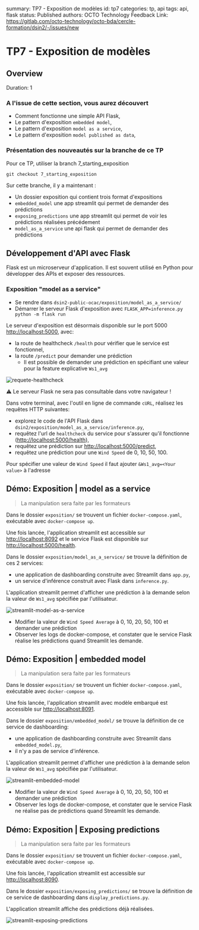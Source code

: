 summary: TP7 - Exposition de modèles
id: tp7
categories: tp, api
tags: api, flask
status: Published
authors: OCTO Technology
Feedback Link: https://gitlab.com/octo-technology/octo-bda/cercle-formation/dsin2/-/issues/new

# TP7 - Exposition de modèles

## Overview
Duration: 1

### A l'issue de cette section, vous aurez découvert

- Comment fonctionne une simple API Flask,
- Le pattern d'exposition `embedded model`,
- Le pattern d'exposition `model as a service`,
- Le pattern d'exposition `model published as data`,

### Présentation des nouveautés sur la branche de ce TP

Pour ce TP, utiliser la branch 7_starting_exposition

`git checkout 7_starting_exposition`

Sur cette branche, il y a maintenant : 
- Un dossier exposition qui contient trois format d'expositions
- `embedded_model` une app streamlit qui permet de demander des prédictions
- `exposing_predictions` une app streamlit qui permet de voir les prédictions réalisées précédement
- `model_as_a_service` une api flask qui permet de demander des prédictions 

## Développement d'API avec Flask

Flask est un microserveur d'application. Il est souvent utilisé en Python pour développer des APIs et exposer des ressources.

### Exposition "model as a service"

- Se rendre dans `dsin2-public-ocac/exposition/model_as_a_service/`
- Démarrer le serveur Flask d'exposition avec `FLASK_APP=inference.py python -m flask run`

Le serveur d'exposition est désormais disponible sur le port 5000 <http://localhost:5000>, avec:

- la route de healthcheck `/health` pour vérifier que le service est fonctionnel,
- la route `/predict` pour demander une prédiction
  - Il est possible de demander une prédiction en spécifiant une valeur pour la feature explicative `Ws1_avg`

![requete-healthcheck](./docs/tp7/ping-healthcheck.png)

⚠ Le serveur Flask ne sera pas consultable dans votre navigateur !

Dans votre terminal, avec l'outil en ligne de commande `cURL`, réalisez les requêtes HTTP suivantes:

- explorez le code de l'API Flask dans `dsin2/exposition/model_as_a_service/inference.py`,
- requêtez l'url de `healthcheck` du service pour s'assurer qu'il fonctionne (<http://localhost:5000/health>),
- requêtez une prédiction sur <http://localhost:5000/predict>,
- requêtez une prédiction pour une `Wind Speed` de 0, 10, 50, 100.

Pour spécifier une valeur de `Wind Speed` il faut ajouter `&Ws1_avg=<Your value>` à l'adresse
## Démo: Exposition | model as a service

> La manipulation sera faite par les formateurs

Dans le dossier `exposition/` se trouvent un fichier `docker-compose.yaml`, exécutable avec `docker-compose up`.

Une fois lancée, l'application streamlit est accessible sur <http://localhost:8092> et le service Flask est disponible sur <http://localhost:5000/health>.

Dans le dossier `exposition/model_as_a_service/` se trouve la définition de ces 2 services:

- une application de dashboarding construite avec Streamlit dans `app.py`,
- un service d'inférence construit avec Flask dans `inference.py`.

L'application streamlit permet d'afficher une prédiction à la demande selon la valeur de `Ws1_avg` spécifiée par l'utilisateur.

![streamlit-model-as-a-service](./docs/tp7/streamlit-model-as-a-service.png)

- Modifier la valeur de `Wind Speed Average` à 0, 10, 20, 50, 100 et demander une prédiction
- Observer les logs de docker-compose, et constater que le service Flask réalise les prédictions quand Streamlit les demande.

## Démo: Exposition | embedded model

> La manipulation sera faite par les formateurs

Dans le dossier `exposition/` se trouvent un fichier `docker-compose.yaml`, exécutable avec `docker-compose up`.

Une fois lancée, l'application streamlit avec modèle embarqué est accessible sur <http://localhost:8091>.

Dans le dossier `exposition/embedded_model/` se trouve la définition de ce service de dashboarding:

- une application de dashboarding construite avec Streamlit dans `embedded_model.py`,
- il n'y a pas de service d'inférence.

L'application streamlit permet d'afficher une prédiction à la demande selon la valeur de `Ws1_avg` spécifiée par l'utilisateur.

![streamlit-embedded-model](./docs/tp7/streamlit-embedded-model.png)

- Modifier la valeur de `Wind Speed Average` à 0, 10, 20, 50, 100 et demander une prédiction
- Observer les logs de docker-compose, et constater que le service Flask ne réalise pas de prédictions quand Streamlit les demande.

## Démo: Exposition | Exposing predictions

> La manipulation sera faite par les formateurs

Dans le dossier `exposition/` se trouvent un fichier `docker-compose.yaml`, exécutable avec `docker-compose up`.

Une fois lancée, l'application streamlit est accessible sur <http://localhost:8090>.

Dans le dossier `exposition/exposing_predictions/` se trouve la définition de ce service de dashboarding dans `display_predictions.py`.

L'application streamlit affiche des prédictions déjà réalisées.

![streamlit-exposing-predictions](./docs/tp7/streamlit-exposing-predictions.png)
